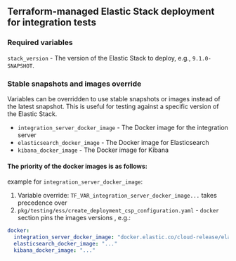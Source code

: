 ## Terraform-managed Elastic Stack deployment for integration tests 

### Required variables
`stack_version` - The version of the Elastic Stack to deploy, e.g., `9.1.0-SNAPSHOT`.

### Stable snapshots and images override

Variables can be overridden to use stable snapshots or images instead of the latest snapshot. This is useful for testing against a specific version of the Elastic Stack.
* `integration_server_docker_image` - The Docker image for the integration server
* `elasticsearch_docker_image` - The Docker image for Elasticsearch
* `kibana_docker_image` - The Docker image for Kibana

#### The priority of the docker images is as follows:
example for `integration_server_docker_image`:
1) Variable override: `TF_VAR_integration_server_docker_image...` takes precedence over
2) `pkg/testing/ess/create_deployment_csp_configuration.yaml` - `docker` section pins the images versions , e.g.:
```yaml
docker:
  integration_server_docker_image: "docker.elastic.co/cloud-release/elastic-agent-cloud:9.1.0-SNAPSHOT"
  elasticsearch_docker_image: "..."
  kibana_docker_image: "..."
```
